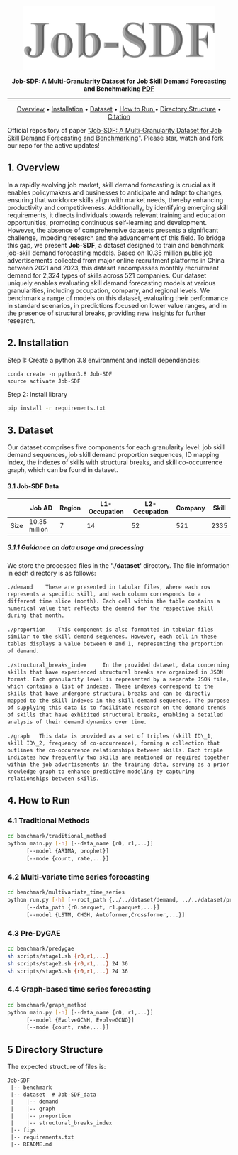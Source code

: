 <div align="center">
  <img src="figs/title.png" alt="Title Image">
    <p> 
    	<b>
        Job-SDF: A Multi-Granularity Dataset for Job Skill Demand Forecasting and Benchmarking <a href="" title="PDF">PDF</a>
        </b>
    </p>

---

<p align="center">
  <a href="## Overview">Overview</a> •
  <a href="## Installation">Installation</a> •
  <a href="## Dataset">Dataset</a> •
  <a href="## How to Run">How to Run </a> •
  <a href="## Directory Structure">Directory Structure</a> •
  <a href="## Citation">Citation</a> 
</p>
</div>

Official repository of paper [&#34;Job-SDF: A Multi-Granularity Dataset for Job Skill Demand Forecasting and Benchmarking&#34;](). Please star, watch and fork our repo for the active updates!

## 1. Overview

<!-- <div style="display: flex; justify-content: center;">
  <img src="https://github.com/usail-hkust/UUKG/blob/main/workflow.png" width="400">
  <img src="https://github.com/usail-hkust/UUKG/blob/main/UrbanKG.png" width="300">
</div> -->

In a rapidly evolving job market, skill demand forecasting is crucial as it enables policymakers and businesses to anticipate and adapt to changes, ensuring that workforce skills align with market needs, thereby enhancing productivity and competitiveness. Additionally, by identifying emerging skill requirements, it directs individuals towards relevant training and education opportunities, promoting continuous self-learning and development. However, the absence of comprehensive datasets presents a significant challenge, impeding research and the advancement of this field. To bridge this gap, we present **Job-SDF**, a dataset designed to train and benchmark job-skill demand forecasting models. Based on 10.35 million public job advertisements collected from major online recruitment platforms in China between 2021 and 2023, this dataset encompasses monthly recruitment demand for 2,324 types of skills across 521 companies. Our dataset uniquely enables evaluating skill demand forecasting models at various granularities, including occupation, company, and regional levels. We benchmark a range of models on this dataset, evaluating their performance in standard scenarios, in predictions focused on lower value ranges, and in the presence of structural breaks, providing new insights for further research.

## 2. Installation

Step 1: Create a python 3.8 environment and install dependencies:

```
conda create -n python3.8 Job-SDF
source activate Job-SDF
```

Step 2: Install library

```bash
pip install -r requirements.txt
```

## 3. Dataset 
Our dataset comprises five components for each granularity level: job skill demand sequences, job skill demand proportion sequences, ID mapping index, the indexes of skills with structural breaks, and skill co-occurrence graph, which can be found in dataset.


#### 3.1 Job-SDF Data

|  | Job AD|Region  | L1-Occupation | L2-Occupation  | Company   | Skill |
| ------- |  ------- | ------- | -------- | ------- | ------- | ------ |
| Size     | 10.35 million |7| 14       | 52 | 521 | 2335 |

##### 3.1.1 Guidance on data usage and processing

We store the processed files in the **'./dataset'** directory. 
The file information in each directory is as follows:

```
./demand    These are presented in tabular files, where each row represents a specific skill, and each column corresponds to a different time slice (month). Each cell within the table contains a numerical value that reflects the demand for the respective skill during that month.

./proportion    This component is also formatted in tabular files similar to the skill demand sequences. However, each cell in these tables displays a value between 0 and 1, representing the proportion of demand.

./structural_breaks_index     In the provided dataset, data concerning skills that have experienced structural breaks are organized in JSON format. Each granularity level is represented by a separate JSON file, which contains a list of indexes. These indexes correspond to the skills that have undergone structural breaks and can be directly mapped to the skill indexes in the skill demand sequences. The purpose of supplying this data is to facilitate research on the demand trends of skills that have exhibited structural breaks, enabling a detailed analysis of their demand dynamics over time.

./graph   This data is provided as a set of triples (skill ID\_1, skill ID\_2, frequency of co-occurrence), forming a collection that outlines the co-occurrence relationships between skills. Each triple indicates how frequently two skills are mentioned or required together within the job advertisements in the training data, serving as a prior knowledge graph to enhance predictive modeling by capturing relationships between skills.
```

## 4. How to Run

### 4.1 Traditional Methods
```bash
cd benchmark/traditional_method
python main.py [-h] [--data_name {r0, r1,...}]
      [--model {ARIMA, prophet}]
      [--mode {count, rate,...}]
```
### 4.2 Multi-variate time series forecasting
```bash
cd benchmark/multivariate_time_series
python run.py [-h] [--root_path {../../dataset/demand, ../../dataset/proportion}]
      [--data_path {r0.parquet, r1.parquet,...}]
      [--model {LSTM, CHGH, Autoformer,Crossformer,...}]
```
### 4.3 Pre-DyGAE
```bash
cd benchmark/predygae
sh scripts/stage1.sh {r0,r1,...}
sh scripts/stage2.sh {r0,r1,...} 24 36
sh scripts/stage3.sh {r0,r1,...} 24 36
```
### 4.4 Graph-based time series forecasting
```bash
cd benchmark/graph_method
python main.py [-h] [--data_name {r0, r1,...}]
      [--model {EvolveGCNH, EvolveGCNO}]
      [--mode {count, rate,...}]
```


## 5 Directory Structure

The expected structure of files is:

```
Job-SDF
 |-- benchmark
 |-- dataset  # Job-SDF_data
 |    |-- demand
 |    |-- graph
 |    |-- proportion
 |    |-- structural_breaks_index
 |-- figs
 |-- requirements.txt
 |-- README.md
```

<!-- ## 6 Citation

If you find our work is useful for your research, please consider citing:

```bash
@article{ning2024uukg,
  title={UUKG: unified urban knowledge graph dataset for urban spatiotemporal prediction},
  author={Ning, Yansong and Liu, Hao and Wang, Hao and Zeng, Zhenyu and Xiong, Hui},
  journal={Advances in Neural Information Processing Systems},
  volume={36},
  year={2024}
}
```
